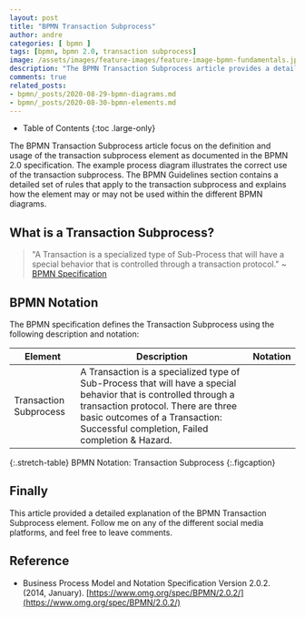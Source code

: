 ```yaml
---
layout: post
title: "BPMN Transaction Subprocess"
author: andre
categories: [ bpmn ]
tags: [bpmn, bpmn 2.0, transaction subprocess]
image: /assets/images/feature-images/feature-image-bpmn-fundamentals.jpg
description: "The BPMN Transaction Subprocess article provides a detailed explanation of the transaction subprocess element, including the BPMN notation, an example diagram and guidelines."
comments: true
related_posts:
- bpmn/_posts/2020-08-29-bpmn-diagrams.md
- bpmn/_posts/2020-08-30-bpmn-elements.md
---
```


- Table of Contents
{:toc .large-only}

The BPMN Transaction Subprocess article focus on the definition and usage of the transaction subprocess element as documented
in the BPMN 2.0 specification. The example process diagram illustrates the correct use of the transaction subprocess. The
BPMN Guidelines section contains a detailed set of rules that apply to the transaction subprocess and explains how the
element may or may not be used within the different BPMN diagrams.

## What is a Transaction Subprocess?
> "A Transaction is a specialized type of Sub-Process that will have a special behavior that is controlled through a 
> transaction protocol." ~ [BPMN Specification][1]


## BPMN Notation
The BPMN specification defines the Transaction Subprocess using the following description and notation:

| Element | Description | Notation |
|---------|-------------|:--------:|
| Transaction Subprocess | A Transaction is a specialized type of Sub-Process that will have a special behavior that is controlled through a transaction protocol. There are three basic outcomes of a Transaction: Successful completion, Failed completion & Hazard. | <iconify-icon height=48px data-icon="bpmn:transaction"></iconify-icon> |
{:.stretch-table}
BPMN Notation: Transaction Subprocess
{:.figcaption}

## Finally
This article provided a detailed explanation of the BPMN Transaction Subprocess element. Follow me on any of the different
social media platforms, and feel free to leave comments.

## Reference
* Business Process Model and Notation Specification Version 2.0.2. (2014, January). [https://www.omg.org/spec/BPMN/2.0.2/](https://www.omg.org/spec/BPMN/2.0.2/)

[1]:https://www.omg.org/spec/BPMN/2.0.2/PDF